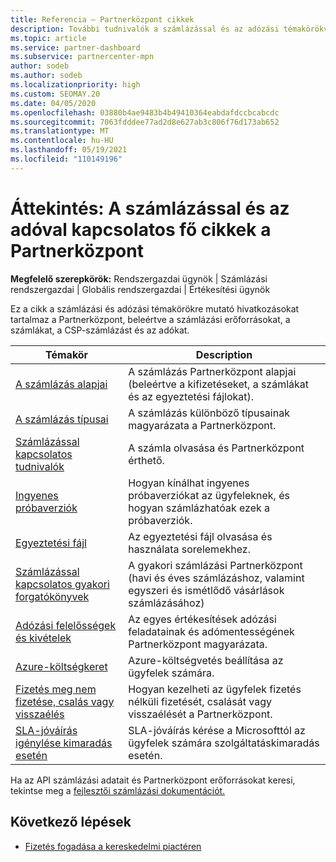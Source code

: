 ```yaml
---
title: Referencia – Partnerközpont cikkek
description: További tudnivalók a számlázással és az adózási témakörökvel kapcsolatban a Partnerközpont. Az információk a számlázási erőforrásokra, a számlákra, a CSP-számlázásra és az adókra vonatkoznak.
ms.topic: article
ms.service: partner-dashboard
ms.subservice: partnercenter-mpn
author: sodeb
ms.author: sodeb
ms.localizationpriority: high
ms.custom: SEOMAY.20
ms.date: 04/05/2020
ms.openlocfilehash: 03880b4ae9483b4b49410364eabdafdccbcabcdc
ms.sourcegitcommit: 7063fdddee77ad2d8e627ab3c806f76d173ab652
ms.translationtype: MT
ms.contentlocale: hu-HU
ms.lasthandoff: 05/19/2021
ms.locfileid: "110149196"
---
```

# <a name="overview-main-billing-and-tax-articles-in-partner-center"></a>Áttekintés: A számlázással és az adóval kapcsolatos fő cikkek a Partnerközpont

**Megfelelő szerepkörök:** Rendszergazdai ügynök | Számlázási rendszergazdai | Globális rendszergazdai | Értékesítési ügynök

Ez a cikk a számlázási és adózási témakörökre mutató hivatkozásokat tartalmaz a Partnerközpont, beleértve a számlázási erőforrásokat, a számlákat, a CSP-számlázást és az adókat.


| Témakör | Description |
| ----- | ----------- |
| [A számlázás alapjai](billing-basics.md) | A számlázás Partnerközpont alapjai (beleértve a kifizetéseket, a számlákat és az egyeztetési fájlokat). |
| [A számlázás típusai](./billing-basics.md) | A számlázás különböző típusainak magyarázata a Partnerközpont. |
| [Számlázással kapcsolatos tudnivalók](read-your-bill.md) | A számla olvasása és Partnerközpont érthető. |
| [Ingyenes próbaverziók](offer-your-customers-trials-of-microsoft-products.md) | Hogyan kínálhat ingyenes próbaverziókat az ügyfeleknek, és hogyan számlázhatóak ezek a próbaverziók. |
| [Egyeztetési fájl](use-the-reconciliation-files.md) | Az egyeztetési fájl olvasása és használata sorelemekhez. |
| [Számlázással kapcsolatos gyakori forgatókönyvek](common-billing-scenarios.md) | A gyakori számlázási Partnerközpont (havi és éves számlázáshoz, valamint egyszeri és ismétlődő vásárlások számlázásához) |
| [Adózási felelősségek és kivételek](tax-and-tax-exemptions.md) | Az egyes értékesítések adózási feladatainak és adómentességének Partnerközpont magyarázata. |
| [Azure-költségkeret](set-an-azure-spending-budget-for-your-customers.md) | Azure-költségvetés beállítása az ügyfelek számára. |
| [Fizetés meg nem fizetése, csalás vagy visszaélés](non-payment-fraud-misuse.md) | Hogyan kezelheti az ügyfelek fizetés nélküli fizetését, csalását vagy visszaélését a Partnerközpont. |
| [SLA-jóváírás igénylése kimaradás esetén](request-credit.md) | SLA-jóváírás kérése a Microsofttól az ügyfelek számára szolgáltatáskimaradás esetén. |

Ha az API számlázási adatait és Partnerközpont erőforrásokat keresi, tekintse meg a [fejlesztői számlázási dokumentációt.](/partner-center/develop/manage-billing)

## <a name="next-steps"></a>Következő lépések

- [Fizetés fogadása a kereskedelmi piactéren](marketplace-get-paid.md)